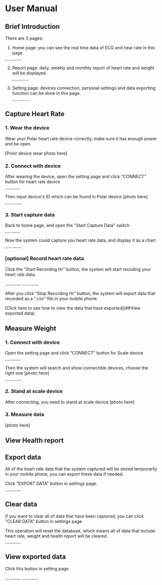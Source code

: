 # User Manual

## Brief Introduction 

There are 3 pages:

1. Home page: you can see the real time data of ECG and hear rate in this page.

<img src=".assets/Screenshot_20210329-221325-1617028503919.png" alt="Screenshot_20210329-221325" style="zoom:25%;" />

2. Report page: daily, weekly and monthly report of heart rate and weight will be displayed.

   <img src=".assets/Screenshot_20210329-221417.png" alt="Screenshot_20210329-221417" style="zoom:25%;" />

3. Setting page: devices connection, personal settings and data exporting function can be done in this page.

   <img src=".assets/Screenshot_20210329-221344.png" alt="Screenshot_20210329-221344" style="zoom:25%;" />



## Capture Heart Rate 

### 1. Wear the device

Wear your Polar heart rate device correctly, make sure it has enough power and be open.

[Polor device wear photo here]



### 2. Connect with device

After wearing the device, open the setting page and click "CONNECT" button for heart rate device

<img src=".assets/image-20210329224726313.png" alt="image-20210329224726313" style="zoom:25%;" />

Then input device's ID which can be found in Polar device [photo here]

<img src=".assets/Screenshot_20210329-221434-1617029273416.png" alt="Screenshot_20210329-221434" style="zoom:25%;" />

### 3. Start capture data

Back to home page, and open the "Start Capture Data" switch

<img src=".assets/image-20210329225117180.png" alt="image-20210329225117180" style="zoom:25%;" />



Now the system could capture you heart rate data, and display it as a chart

<img src=".assets/Screenshot_20210329-221822.png" alt="Screenshot_20210329-221822" style="zoom:25%;" />



### [optional] Record heart rate data

Click the "Start Recording Hr" button, the system will start recoding your heart rate data.

<img src=".assets/image-20210329225456189.png" alt="image-20210329225456189" style="zoom:25%;" />



<img src=".assets/Screenshot_20210329-221832.png" alt="Screenshot_20210329-221832" style="zoom:25%;" />

After you click "Stop Recording Hr" button, the system will export data that recorded as a ".csv" file in your mobile phone.

[Click here to see how to view the data that have exported](##View exported data)



## Measure Weight

### 1. Connect with device

Open the setting page and click "CONNECT" button for Scale device

<img src=".assets/image-20210329225926691.png" alt="image-20210329225926691" style="zoom:25%;" />

Then the system will search and show connectible devices, choose the right one [photo here]

<img src=".assets/Screenshot_20210329-221441.png" alt="Screenshot_20210329-221441" style="zoom:25%;" />



### 2. Stand at scale device

After connecting, you need to stand at scale device [photo here]



### 3. Measure data

[photo here]



## View Health report



## Export data

All of the heart rate data that the system captured will be stored temporarily in your mobile phone, you can export these data  if needed.

Click "EXPORT DATA" button in settings page.

<img src=".assets/image-20210329230730698.png" alt="image-20210329230730698" style="zoom:25%;" />



## Clear data

If you want to clear all of data that have been captured, you can click "CLEAR DATA" button in settings page.

This operation will reset the database, which means all of data that include heart rate, weight and health report will be cleared.

<img src=".assets/image-20210329231232446.png" alt="image-20210329231232446" style="zoom:25%;" />



## View exported data

Click this button in setting page

<img src=".assets/image-20210329231345675.png" alt="image-20210329231345675" style="zoom:25%;" />





<img src=".assets/Screenshot_20210329-222006.png" alt="Screenshot_20210329-222006" style="zoom:25%;" />

